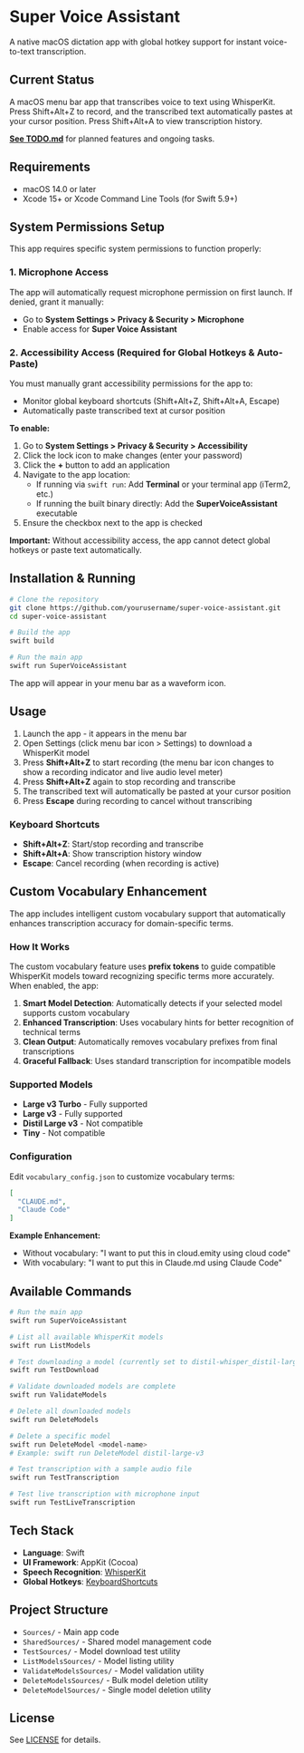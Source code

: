 # Super Voice Assistant

A native macOS dictation app with global hotkey support for instant voice-to-text transcription.

## Current Status

A macOS menu bar app that transcribes voice to text using WhisperKit. Press Shift+Alt+Z to record, and the transcribed text automatically pastes at your cursor position. Press Shift+Alt+A to view transcription history.

**[See TODO.md](TODO.md)** for planned features and ongoing tasks.

## Requirements

- macOS 14.0 or later
- Xcode 15+ or Xcode Command Line Tools (for Swift 5.9+)

## System Permissions Setup

This app requires specific system permissions to function properly:

### 1. Microphone Access
The app will automatically request microphone permission on first launch. If denied, grant it manually:
- Go to **System Settings > Privacy & Security > Microphone**
- Enable access for **Super Voice Assistant**

### 2. Accessibility Access (Required for Global Hotkeys & Auto-Paste)
You must manually grant accessibility permissions for the app to:
- Monitor global keyboard shortcuts (Shift+Alt+Z, Shift+Alt+A, Escape)
- Automatically paste transcribed text at cursor position

**To enable:**
1. Go to **System Settings > Privacy & Security > Accessibility**
2. Click the lock icon to make changes (enter your password)
3. Click the **+** button to add an application
4. Navigate to the app location:
   - If running via `swift run`: Add **Terminal** or your terminal app (iTerm2, etc.)
   - If running the built binary directly: Add the **SuperVoiceAssistant** executable
5. Ensure the checkbox next to the app is checked

**Important:** Without accessibility access, the app cannot detect global hotkeys or paste text automatically.

## Installation & Running

```bash
# Clone the repository
git clone https://github.com/yourusername/super-voice-assistant.git
cd super-voice-assistant

# Build the app
swift build

# Run the main app
swift run SuperVoiceAssistant
```

The app will appear in your menu bar as a waveform icon.

## Usage

1. Launch the app - it appears in the menu bar
2. Open Settings (click menu bar icon > Settings) to download a WhisperKit model
3. Press **Shift+Alt+Z** to start recording (the menu bar icon changes to show a recording indicator and live audio level meter)
4. Press **Shift+Alt+Z** again to stop recording and transcribe
5. The transcribed text will automatically be pasted at your cursor position
6. Press **Escape** during recording to cancel without transcribing

### Keyboard Shortcuts

- **Shift+Alt+Z**: Start/stop recording and transcribe
- **Shift+Alt+A**: Show transcription history window
- **Escape**: Cancel recording (when recording is active)

## Custom Vocabulary Enhancement

The app includes intelligent custom vocabulary support that automatically enhances transcription accuracy for domain-specific terms.

### How It Works

The custom vocabulary feature uses **prefix tokens** to guide compatible WhisperKit models toward recognizing specific terms more accurately. When enabled, the app:

1. **Smart Model Detection**: Automatically detects if your selected model supports custom vocabulary
2. **Enhanced Transcription**: Uses vocabulary hints for better recognition of technical terms
3. **Clean Output**: Automatically removes vocabulary prefixes from final transcriptions
4. **Graceful Fallback**: Uses standard transcription for incompatible models

### Supported Models

- **Large v3 Turbo** - Fully supported
- **Large v3** - Fully supported
- **Distil Large v3** - Not compatible
- **Tiny** - Not compatible

### Configuration

Edit `vocabulary_config.json` to customize vocabulary terms:

```json
[
  "CLAUDE.md",
  "Claude Code"
]
```

**Example Enhancement:**
- Without vocabulary: "I want to put this in cloud.emity using cloud code"
- With vocabulary: "I want to put this in Claude.md using Claude Code"

## Available Commands

```bash
# Run the main app
swift run SuperVoiceAssistant

# List all available WhisperKit models
swift run ListModels

# Test downloading a model (currently set to distil-whisper_distil-large-v3)
swift run TestDownload

# Validate downloaded models are complete
swift run ValidateModels

# Delete all downloaded models
swift run DeleteModels

# Delete a specific model
swift run DeleteModel <model-name>
# Example: swift run DeleteModel distil-large-v3

# Test transcription with a sample audio file
swift run TestTranscription

# Test live transcription with microphone input
swift run TestLiveTranscription
```


## Tech Stack

- **Language**: Swift
- **UI Framework**: AppKit (Cocoa)
- **Speech Recognition**: [WhisperKit](https://github.com/argmaxinc/WhisperKit)
- **Global Hotkeys**: [KeyboardShortcuts](https://github.com/sindresorhus/KeyboardShortcuts)

## Project Structure

- `Sources/` - Main app code
- `SharedSources/` - Shared model management code
- `TestSources/` - Model download test utility
- `ListModelsSources/` - Model listing utility
- `ValidateModelsSources/` - Model validation utility
- `DeleteModelsSources/` - Bulk model deletion utility
- `DeleteModelSources/` - Single model deletion utility

## License

See [LICENSE](LICENSE) for details.
